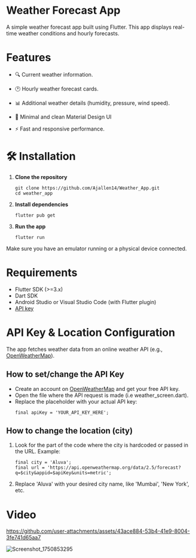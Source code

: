 # Weather Forecast App
A simple weather forecast app built using Flutter. This app displays real-time weather conditions and hourly forecasts.

# Features
* 🔍 Current weather information.

* 🕐 Hourly weather forecast cards.

* 📊 Additional weather details (humidity, pressure, wind speed).

* 🎨 Minimal and clean Material Design UI

* ⚡ Fast and responsive performance.

# 🛠️ Installation


1. **Clone the repository**
    ```
    git clone https://github.com/Ajallen14/Weather_App.git
    cd weather_app
    ```
2. **Install dependencies**
    ```
    flutter pub get
    ```
3. **Run the app**
    ```
    flutter run
    ```
Make sure you have an emulator running or a physical device connected.

# Requirements
* Flutter SDK (>=3.x)
* Dart SDK
* Android Studio or Visual Studio Code (with Flutter plugin)
* [API key](https://openweathermap.org/)

# API Key & Location Configuration
The app fetches weather data from an online weather API (e.g., [OpenWeatherMap](https://openweathermap.org/)).
##  How to set/change the API Key
* Create an account on [OpenWeatherMap](https://openweathermap.org/) and get your free API key.
* Open the file where the API request is made (i.e weather_screen.dart).
* Replace the placeholder with your actual API key:
    ```
    final apiKey = 'YOUR_API_KEY_HERE';
    ```

## How to change the location (city)    
1. Look for the part of the code where the city is hardcoded or passed in the URL. Example:
    ```
    final city = 'Aluva';
    final url = 'https://api.openweathermap.org/data/2.5/forecast?q=$city&appid=$apiKey&units=metric';
    ```
2. Replace 'Aluva' with your desired city name, like 'Mumbai', 'New York', etc.

# Video

https://github.com/user-attachments/assets/43ace884-53b4-41e9-8004-3fe741d65aa7

![Screenshot_1750853295](https://github.com/user-attachments/assets/668975f9-817d-4ad6-a3cf-9a50153d161b)

